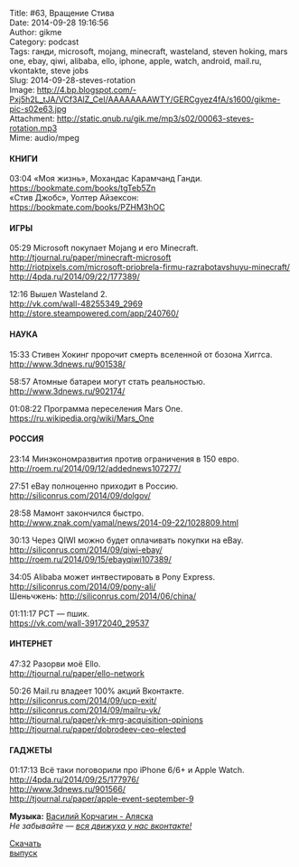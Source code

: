 Title: #63, Вращение Стива  
Date: 2014-09-28 19:16:56  
Author: gikme  
Category: podcast  
Tags: ганди, microsoft, mojang, minecraft, wasteland, steven hoking, mars one, ebay, qiwi, alibaba, ello, iphone, apple, watch, android, mail.ru, vkontakte, steve jobs  
Slug: 2014-09-28-steves-rotation  
Image: http://4.bp.blogspot.com/-Pxj5h2L_tJA/VCf3AlZ_CeI/AAAAAAAAWTY/GERCgyez4fA/s1600/gikme-pic-s02e63.jpg  
Attachment: http://static.qnub.ru/gik.me/mp3/s02/00063-steves-rotation.mp3  
Mime: audio/mpeg

#### КНИГИ

03:04 «Моя жизнь», Мохандас Карамчанд Ганди.  
<https://bookmate.com/books/tgTeb5Zn>  
«Стив Джобс», Уолтер Айзексон: <https://bookmate.com/books/PZHM3hOC>

#### ИГРЫ

05:29 Microsoft покупает Mojang и его Minecraft.  
<http://tjournal.ru/paper/minecraft-microsoft>  
<http://riotpixels.com/microsoft-priobrela-firmu-razrabotavshuyu-minecraft/>  
<http://4pda.ru/2014/09/22/177389/>

12:16 Вышел Wasteland 2.  
<http://vk.com/wall-48255349_2969>  
<http://store.steampowered.com/app/240760/>

#### НАУКА

15:33 Стивен Хокинг пророчит смерть вселенной от бозона Хиггса.  
<http://www.3dnews.ru/901538/>

58:57 Атомные батареи могут стать реальностью.  
<http://www.3dnews.ru/902174/>

01:08:22 Программа переселения Mars One.  
<https://ru.wikipedia.org/wiki/Mars_One>

#### РОССИЯ

23:14 Минэкономразвития против ограничения в 150 евро.  
<http://roem.ru/2014/09/12/addednews107277/>

27:51 eBay полноценно приходит в Россию.  
<http://siliconrus.com/2014/09/dolgov/>

28:58 Мамонт закончился быстро.  
<http://www.znak.com/yamal/news/2014-09-22/1028809.html>

30:13 Через QIWI можно будет оплачивать покупки на eBay.  
<http://siliconrus.com/2014/09/qiwi-ebay/>  
<http://roem.ru/2014/09/15/ebayqiwi107389/>

34:05 Alibaba может интвестировать в Pony Express.  
<http://siliconrus.com/2014/09/pony-ali/>  
Шеньчжень: <http://siliconrus.com/2014/06/china/> 

01:11:17 РСТ — пшик.  
<https://vk.com/wall-39172040_29537>

#### ИНТЕРНЕТ

47:32 Разорви моё Ello.  
<http://tjournal.ru/paper/ello-network>

50:26 Mail.ru владеет 100% акций Вконтакте.  
<http://siliconrus.com/2014/09/ucp-exit/>  
<http://siliconrus.com/2014/09/mailru-vk/>  
<http://tjournal.ru/paper/vk-mrg-acquisition-opinions>  
<http://tjournal.ru/paper/dobrodeev-ceo-elected>

#### ГАДЖЕТЫ

01:17:13 Всё таки поговорили про iPhone 6/6+ и Apple Watch.  
<http://4pda.ru/2014/09/25/177976/>  
<http://www.3dnews.ru/901566/>  
<http://tjournal.ru/paper/apple-event-september-9>

**Музыка:** [Василий Корчагин - Аляска](http://vk.com/bacc3)  
*Не забывайте — [вся движуха у нас вконтакте!](http://vk.com/gikme)*

[Скачать  
выпуск](http://static.qnub.ru/gik.me/mp3/s02/00063-steves-rotation.mp3)


